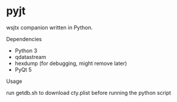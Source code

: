 # pyjt
wsjtx companion written in Python.

Dependencies

- Python 3
- qdatastream
- hexdump (for debugging, might remove later)
- PyQt 5

Usage

run getdb.sh to download cty.plist  before running the python script
